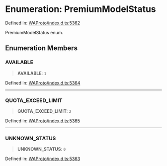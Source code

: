 # Enumeration: PremiumModelStatus

Defined in: [WAProto/index.d.ts:5362](https://github.com/Fokusdotid/bail/blob/a1b2bb6d3d63874a4f497e70ebd6347b2869da8e/WAProto/index.d.ts#L5362)

PremiumModelStatus enum.

## Enumeration Members

### AVAILABLE

> **AVAILABLE**: `1`

Defined in: [WAProto/index.d.ts:5364](https://github.com/Fokusdotid/bail/blob/a1b2bb6d3d63874a4f497e70ebd6347b2869da8e/WAProto/index.d.ts#L5364)

***

### QUOTA\_EXCEED\_LIMIT

> **QUOTA\_EXCEED\_LIMIT**: `2`

Defined in: [WAProto/index.d.ts:5365](https://github.com/Fokusdotid/bail/blob/a1b2bb6d3d63874a4f497e70ebd6347b2869da8e/WAProto/index.d.ts#L5365)

***

### UNKNOWN\_STATUS

> **UNKNOWN\_STATUS**: `0`

Defined in: [WAProto/index.d.ts:5363](https://github.com/Fokusdotid/bail/blob/a1b2bb6d3d63874a4f497e70ebd6347b2869da8e/WAProto/index.d.ts#L5363)

